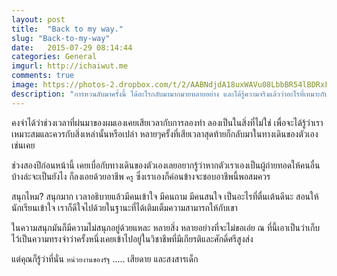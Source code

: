 ```yaml
---
layout: post
title:  "Back to my way."
slug: "Back-to-my-way"
date:   2015-07-29 08:14:44
categories: General
imgurl: http://ichaiwut.me
comments: true
image: https://photos-2.dropbox.com/t/2/AABNdjdA18uxWAVu08LbbBR54lBDRxFX124u6Q5LWGByAQ/12/17122608/jpeg/32x32/1/_/1/2/myway.jpg/EOP_4gwYkkUgASgB/ouXrokQQwp-MRFkNohm0pgpNkyeXTpEUXIk6z-LfosU?size=1024x768&size_mode=2
description: "การหวนลับมาครั้งนี้ ได้อะไรกลับมามากมายหลายอย่าง และได้รู้ความจริงแล้วว่าอะไรที่เหมาะกับตัวเองมากที่สุด อะไรคือสิ่งที่เราเป็น และอะไรคือความฝันของเรา หลังจากที่ลองออกไปเพื่อต้องการรู้ว่าเด็กที่จบออกมาทำไม ทำไม ทำไม ถึงไม่ได้อะไรออกมาเลย"
---
```

คงจำได้ว่าช่วงเวลาที่ผ่นมาของผมเองเคยเสียเวลากับการลองทำ ลองเป็นในสิ่งที่ไม่ใช่ เพื่อจะได้รู้ว่าเราเหมาะสมและควรกับสิ่งเหล่านั้นหรือเปล่า หลายๆครั้งที่เสียเวลาสุดท้ายก็กลับมาในทางเดินของตัวเองเช่นเคย

ช่วงสองปีก่อนหน้านี้ เคยเบื่อกับทางเดินของตัวเองเลยอยากรู้ว่าหากตัวเราเองเป็นผู้ถ่ายทอดให้คนอื่นบ้างล่ะจะเป็นยังไง ก็ลงเอยด้วยอาชีพ `ครู` ซึ่งเราเองก็ค่อนข้างจะชอบอาชีพนี้พอสมควร

สนุกไหม? สนุกมาก เวลาอธิบายแล้วมีคนเข้าใจ มีคนถาม มีคนสนใจ เป็นอะไรที่ตื่นเต้นดีนะ สอนให้นักเรียนเข้าใจ เราก็ดีใจไปด้วยในฐานะที่ได้เติมเต็มความสามารถให้กับเขา

ในความสนุกมันก็มีความไม่สนุกอยู่ด้วยแหละ หลายสิ่ง หลายอย่างที่จะไม่ขอเอ่ย ณ ที่นี้เอาเป็นว่าเก็บไว้เป็นความทรงจำว่าครั้งหนึ่งเคยเข้าไปอยู่ในวิชาชีพที่มีเกียรติและศักดิ์ศรีสูงส่ง

แต่คุณก็รู้ว่าที่นั่น `หน่วยงานของรัฐ` ..... เสียดาย และสงสารเด็ก
